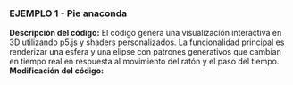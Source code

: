 ### EJEMPLO 1 - Pie anaconda 

**Descripción del código:** El código genera una visualización interactiva en 3D utilizando p5.js y shaders personalizados. La funcionalidad principal es renderizar una esfera y una elipse con patrones generativos que cambian en tiempo real en respuesta al movimiento del ratón y el paso del tiempo.
**Modificación del código:**
